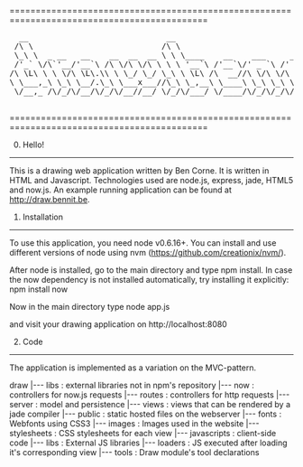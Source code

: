 ============================================================================================ 
<pre>
  __                             __                                __      __               
 /\ \                           /\ \                            __/\ \__  /\ \              
 \_\ \  _ __   __    __  __  __ \ \ \____    __    ___     ___ /\_\ \ ,_\ \ \ \____    __   
 /'_` \/\`'__/'__`\ /\ \/\ \/\ \ \ \ '__`\ /'__`\/' _ `\ /' _ `\/\ \ \ \/  \ \ '__`\ /'__`\ 
/\ \L\ \ \ \/\ \L\.\\ \ \_/ \_/ \_\ \ \L\ /\  __//\ \/\ \/\ \/\ \ \ \ \ \_ _\ \ \L\ /\  __/ 
\ \___,_\ \_\ \__/.\_\ \___x___//\_\ \_,__\ \____\ \_\ \_\ \_\ \_\ \_\ \__/\_\ \_,__\ \____\
 \/__,_ /\/_/\/__/\/_/\/__//__/ \/_/\/___/ \/____/\/_/\/_/\/_/\/_/\/_/\/__\/_/\/___/ \/____/
                                                                                            
</pre>
============================================================================================

0. Hello!
---------
This is a drawing web application written by Ben Corne. It is written in HTML and
Javascript. Technologies used are node.js, express, jade, HTML5 and now.js. An example
running application can be found at http://draw.bennit.be.

1. Installation
---------------
To use this application, you need node v0.6.16+. You can install and use different versions
of node using nvm (https://github.com/creationix/nvm/).

After node is installed, go to the main directory and type
   npm install.
In case the now dependency is not installed automatically, try installing it explicitly:
   npm install now

Now in the main directory type
   node app.js

and visit your drawing application on http://localhost:8080

2. Code
-------

The application is implemented as a variation on the MVC-pattern.

draw
|--- libs   : external libraries not in npm's repository
|--- now    : controllers for now.js requests
|--- routes : controllers for http requests
|--- server : model and persistence
|--- views  : views that can be rendered by a jade compiler
|--- public : static hosted files on the webserver
     |--- fonts       : Webfonts using CSS3
     |--- images      : Images used in the website
     |--- stylesheets : CSS stylesheets for each view
     |--- javascripts : client-side code
          |--- libs    : External JS libraries
          |--- loaders : JS executed after loading it's corresponding view
          |--- tools   : Draw module's tool declarations       